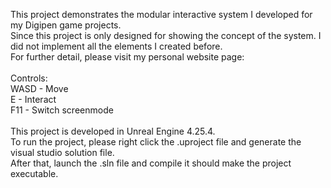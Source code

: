  This project demonstrates the modular interactive system I developed for my Digipen game projects.
 <br />Since this project is only designed for showing the concept of the system. I did not implement all the elements I created before.
 <br />For further detail, please visit my personal website page: 
 <br />
 <br />Controls:
 <br />WASD - Move
 <br />E    - Interact 
 <br />F11  - Switch screenmode
 <br />
 <br />This project is developed in Unreal Engine 4.25.4.
 <br />To run the project, please right click the .uproject file and generate the visual studio solution file.
 <br />After that, launch the .sln file and compile it should make the project executable.

